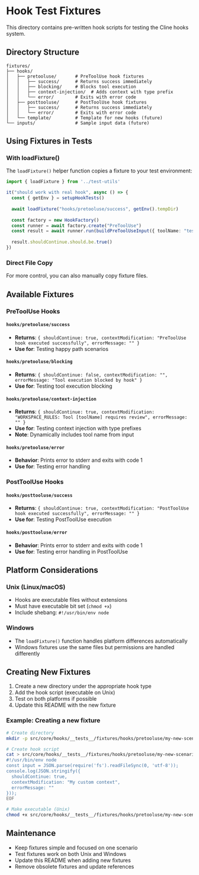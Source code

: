 # Hook Test Fixtures

This directory contains pre-written hook scripts for testing the Cline hooks system.

## Directory Structure

```
fixtures/
├── hooks/
│   ├── pretooluse/       # PreToolUse hook fixtures
│   │   ├── success/      # Returns success immediately
│   │   ├── blocking/     # Blocks tool execution
│   │   ├── context-injection/  # Adds context with type prefix
│   │   └── error/        # Exits with error code
│   ├── posttooluse/      # PostToolUse hook fixtures
│   │   ├── success/      # Returns success immediately
│   │   └── error/        # Exits with error code
│   └── template/         # Template for new hooks (future)
└── inputs/               # Sample input data (future)
```

## Using Fixtures in Tests

### With loadFixture()

The `loadFixture()` helper function copies a fixture to your test environment:

```typescript
import { loadFixture } from '../test-utils'

it("should work with real hook", async () => {
  const { getEnv } = setupHookTests()
  
  await loadFixture("hooks/pretooluse/success", getEnv().tempDir)
  
  const factory = new HookFactory()
  const runner = await factory.create("PreToolUse")
  const result = await runner.run(buildPreToolUseInput({ toolName: "test_tool" }))
  
  result.shouldContinue.should.be.true()
})
```

### Direct File Copy

For more control, you can also manually copy fixture files.

## Available Fixtures

### PreToolUse Hooks

#### `hooks/pretooluse/success`
- **Returns**: `{ shouldContinue: true, contextModification: "PreToolUse hook executed successfully", errorMessage: "" }`
- **Use for**: Testing happy path scenarios

#### `hooks/pretooluse/blocking`
- **Returns**: `{ shouldContinue: false, contextModification: "", errorMessage: "Tool execution blocked by hook" }`
- **Use for**: Testing tool execution blocking

#### `hooks/pretooluse/context-injection`
- **Returns**: `{ shouldContinue: true, contextModification: "WORKSPACE_RULES: Tool [toolName] requires review", errorMessage: "" }`
- **Use for**: Testing context injection with type prefixes
- **Note**: Dynamically includes tool name from input

#### `hooks/pretooluse/error`
- **Behavior**: Prints error to stderr and exits with code 1
- **Use for**: Testing error handling

### PostToolUse Hooks

#### `hooks/posttooluse/success`
- **Returns**: `{ shouldContinue: true, contextModification: "PostToolUse hook executed successfully", errorMessage: "" }`
- **Use for**: Testing PostToolUse execution

#### `hooks/posttooluse/error`
- **Behavior**: Prints error to stderr and exits with code 1
- **Use for**: Testing error handling in PostToolUse

## Platform Considerations

### Unix (Linux/macOS)
- Hooks are executable files without extensions
- Must have executable bit set (`chmod +x`)
- Include shebang: `#!/usr/bin/env node`

### Windows
- The `loadFixture()` function handles platform differences automatically
- Windows fixtures use the same files but permissions are handled differently

## Creating New Fixtures

1. Create a new directory under the appropriate hook type
2. Add the hook script (executable on Unix)
3. Test on both platforms if possible
4. Update this README with the new fixture

### Example: Creating a new fixture

```bash
# Create directory
mkdir -p src/core/hooks/__tests__/fixtures/hooks/pretooluse/my-new-scenario

# Create hook script
cat > src/core/hooks/__tests__/fixtures/hooks/pretooluse/my-new-scenario/PreToolUse << 'EOF'
#!/usr/bin/env node
const input = JSON.parse(require('fs').readFileSync(0, 'utf-8'));
console.log(JSON.stringify({
  shouldContinue: true,
  contextModification: "My custom context",
  errorMessage: ""
}));
EOF

# Make executable (Unix)
chmod +x src/core/hooks/__tests__/fixtures/hooks/pretooluse/my-new-scenario/PreToolUse
```

## Maintenance

- Keep fixtures simple and focused on one scenario
- Test fixtures work on both Unix and Windows
- Update this README when adding new fixtures
- Remove obsolete fixtures and update references
